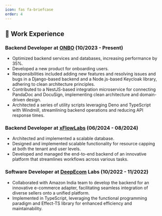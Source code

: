 ```yaml
---
icon: fas fa-briefcase
order: 4
---
```

## 💼 Work Experience

### Backend Developer at [ONBO](https://www.onbo.today/ ) (10/2023 - Present)

- Optimized backend services and databases, increasing performance by 35%.
- Developed a new product for onboarding users.
- Responsibilities included adding new features and resolving issues and bugs in a Django-based backend and a Node.js-based Keycloak library, adhering to clean architecture principles.
- Contributed to a NestJS-based integration microservice for connecting PandaDoc and DocuSign, implementing clean architecture and domain-driven design.
- Architected a series of utility scripts leveraging Deno and TypeScript with Windmill, streamlining backend operations and reducing API response times.

### Backend Developer at [xFlowLabs](https://gekko.pages.dev/) (06/2024 - 08/2024)

- Architected and implemented a scalable database.
- Designed and implemented scalable functionality for resource capping at both the tenant and user levels.
- Developed and managed the end-to-end backend of an innovative platform that streamlines workflows across various tasks.

### Software Developer at [DeepEcom](https://www.deepecom.com/) Labs (10/2022 - 11/2022)

- Collaborated with Amazon India team to develop the backend for an innovative e-commerce adapter, facilitating seamless integration of diverse sellers onto a unified platform.
- Implemented in TypeScript, leveraging the functional programming paradigm and Effect-TS library for enhanced efficiency and maintainability.

